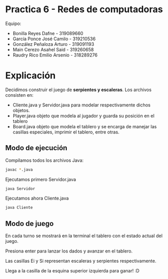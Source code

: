 # Practica 6 - Redes de computadoras

Equipo:

- Bonilla Reyes Dafne - 319089660
- García Ponce José Camilo - 319210536
- González Peñaloza Arturo - 319091193
- Main Cerezo Asahel Said - 319260658
- Raudry Rico Emilio Arsenio - 318289276

# Explicación

Decidimos construir el juego de **serpientes y escaleras**. Los archivos consisten en:
- Cliente.java y Servidor.java para modelar respectivamente dichos objetos.
- Player.java objeto que modela al jugador y guarda su posición en el tablero
- Board.java objeto que modela el tablero y se encarga de manejar las casillas especiales, imprimir el
tablero, entre otras.
 
## Modo de ejecución

Compilamos todos los archivos Java:

```bash
javac *.java
```

Ejecutamos primero Servidor.java

```bash
java Servidor
```
Ejecutamos ahora Cliente.java

```bash
java Cliente
```

## Modo de juego

En cada turno se mostrará en la terminal el tablero con el estado actual del juego. 

Presiona enter para lanzar los dados y avanzar en el tablero. 

Las casillas Ei y Si representan escaleras y serpientes respectivamente. 

Llega a la casilla de la esquina superior izquierda para ganar! :D


